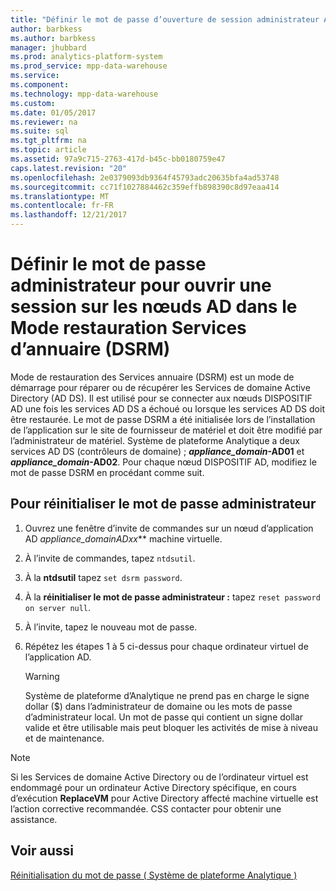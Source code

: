```yaml
---
title: "Définir le mot de passe d’ouverture de session administrateur AD nœuds en Mode restauration des Services Directory (APS)"
author: barbkess
ms.author: barbkess
manager: jhubbard
ms.prod: analytics-platform-system
ms.prod_service: mpp-data-warehouse
ms.service: 
ms.component: 
ms.technology: mpp-data-warehouse
ms.custom: 
ms.date: 01/05/2017
ms.reviewer: na
ms.suite: sql
ms.tgt_pltfrm: na
ms.topic: article
ms.assetid: 97a9c715-2763-417d-b45c-bb0180759e47
caps.latest.revision: "20"
ms.openlocfilehash: 2e0379093db9364f45793adc20635bfa4ad53748
ms.sourcegitcommit: cc71f1027884462c359effb898390c8d97eaa414
ms.translationtype: MT
ms.contentlocale: fr-FR
ms.lasthandoff: 12/21/2017
---
```

# <a name="set-admin-password-for-logging-on-to-ad-nodes-in-directory-services-restore-mode-dsrm"></a>Définir le mot de passe administrateur pour ouvrir une session sur les nœuds AD dans le Mode restauration Services d’annuaire (DSRM)
Mode de restauration des Services annuaire (DSRM) est un mode de démarrage pour réparer ou de récupérer les Services de domaine Active Directory (AD DS). Il est utilisé pour se connecter aux nœuds DISPOSITIF AD une fois les services AD DS a échoué ou lorsque les services AD DS doit être restaurée. Le mot de passe DSRM a été initialisée lors de l’installation de l’application sur le site de fournisseur de matériel et doit être modifié par l’administrateur de matériel. Système de plateforme Analytique a deux services AD DS (contrôleurs de domaine) ;  ***appliance_domain*-AD01** et  ***appliance_domain*-AD02**. Pour chaque nœud DISPOSITIF AD, modifiez le mot de passe DSRM en procédant comme suit.  
  
## <a name="HowToDSRM"></a>Pour réinitialiser le mot de passe administrateur  
  
1.  Ouvrez une fenêtre d’invite de commandes sur un nœud d’application AD   ***appliance_domain*AD*xx*** machine virtuelle.  
  
2.  À l’invite de commandes, tapez `ntdsutil`.  
  
3.  À la **ntdsutil** tapez `set dsrm password`.  
  
4.  À la **réinitialiser le mot de passe administrateur :** tapez `reset password on server null`.  
  
5.  À l’invite, tapez le nouveau mot de passe.  
  
6.  Répétez les étapes 1 à 5 ci-dessus pour chaque ordinateur virtuel de l’application AD.  
  
    > [!WARNING]  
    > Système de plateforme d’Analytique ne prend pas en charge le signe dollar ($) dans l’administrateur de domaine ou les mots de passe d’administrateur local. Un mot de passe qui contient un signe dollar valide et être utilisable mais peut bloquer les activités de mise à niveau et de maintenance.  
  
> [!NOTE]  
> Si les Services de domaine Active Directory ou de l’ordinateur virtuel est endommagé pour un ordinateur Active Directory spécifique, en cours d’exécution **ReplaceVM** pour Active Directory affecté machine virtuelle est l’action corrective recommandée. CSS contacter pour obtenir une assistance.  
  
## <a name="see-also"></a>Voir aussi  
[Réinitialisation du mot de passe &#40; Système de plateforme Analytique &#41;](password-reset.md)  
  
